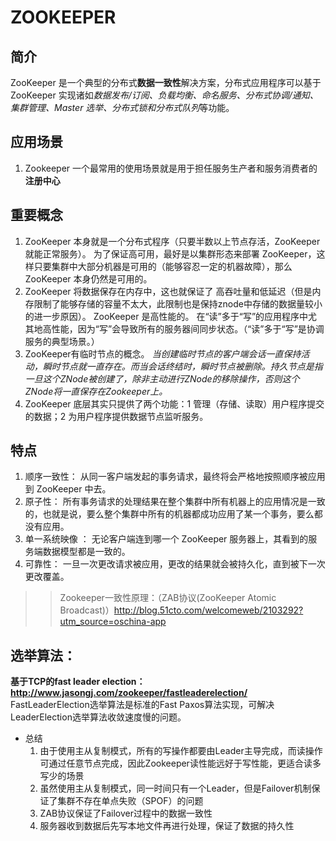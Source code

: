 
# ZOOKEEPER
## 简介

   ZooKeeper 是一个典型的分布式**数据一致性**解决方案，分布式应用程序可以基于 ZooKeeper 实现诸如*数据发布/订阅、负载均衡、命名服务、分布式协调/通知、集群管理、Master 选举、分布式锁和分布式队列*等功能。
## 应用场景
   1. Zookeeper 一个最常用的使用场景就是用于担任服务生产者和服务消费者的**注册中心**
   
## 重要概念
1. ZooKeeper 本身就是一个分布式程序（只要半数以上节点存活，ZooKeeper 就能正常服务）。
为了保证高可用，最好是以集群形态来部署 ZooKeeper，这样只要集群中大部分机器是可用的（能够容忍一定的机器故障），那么 ZooKeeper 本身仍然是可用的。
2. ZooKeeper 将数据保存在内存中，这也就保证了 高吞吐量和低延迟（但是内存限制了能够存储的容量不太大，此限制也是保持znode中存储的数据量较小的进一步原因）。
ZooKeeper 是高性能的。 在“读”多于“写”的应用程序中尤其地高性能，因为“写”会导致所有的服务器间同步状态。（“读”多于“写”是协调服务的典型场景。）
3. ZooKeeper有临时节点的概念。 *当创建临时节点的客户端会话一直保持活动，瞬时节点就一直存在。而当会话终结时，瞬时节点被删除。持久节点是指一旦这个ZNode被创建了，除非主动进行ZNode的移除操作，否则这个ZNode将一直保存在Zookeeper上。*
4. ZooKeeper 底层其实只提供了两个功能：1 管理（存储、读取）用户程序提交的数据；2 为用户程序提供数据节点监听服务。

## 特点
1. 顺序一致性： 从同一客户端发起的事务请求，最终将会严格地按照顺序被应用到 ZooKeeper 中去。
2. 原子性： 所有事务请求的处理结果在整个集群中所有机器上的应用情况是一致的，也就是说，要么整个集群中所有的机器都成功应用了某一个事务，要么都没有应用。
3. 单一系统映像 ： 无论客户端连到哪一个 ZooKeeper 服务器上，其看到的服务端数据模型都是一致的。
4. 可靠性： 一旦一次更改请求被应用，更改的结果就会被持久化，直到被下一次更改覆盖。

>> Zookeeper一致性原理：（ZAB协议(ZooKeeper Atomic Broadcast)）http://blog.51cto.com/welcomeweb/2103292?utm_source=oschina-app

## 选举算法：
  **基于TCP的fast leader election： http://www.jasongj.com/zookeeper/fastleaderelection/**
  FastLeaderElection选举算法是标准的Fast Paxos算法实现，可解决LeaderElection选举算法收敛速度慢的问题。
- 总结
   1. 由于使用主从复制模式，所有的写操作都要由Leader主导完成，而读操作可通过任意节点完成，因此Zookeeper读性能远好于写性能，更适合读多写少的场景
   2. 虽然使用主从复制模式，同一时间只有一个Leader，但是Failover机制保证了集群不存在单点失败（SPOF）的问题
   3. ZAB协议保证了Failover过程中的数据一致性
   4. 服务器收到数据后先写本地文件再进行处理，保证了数据的持久性
